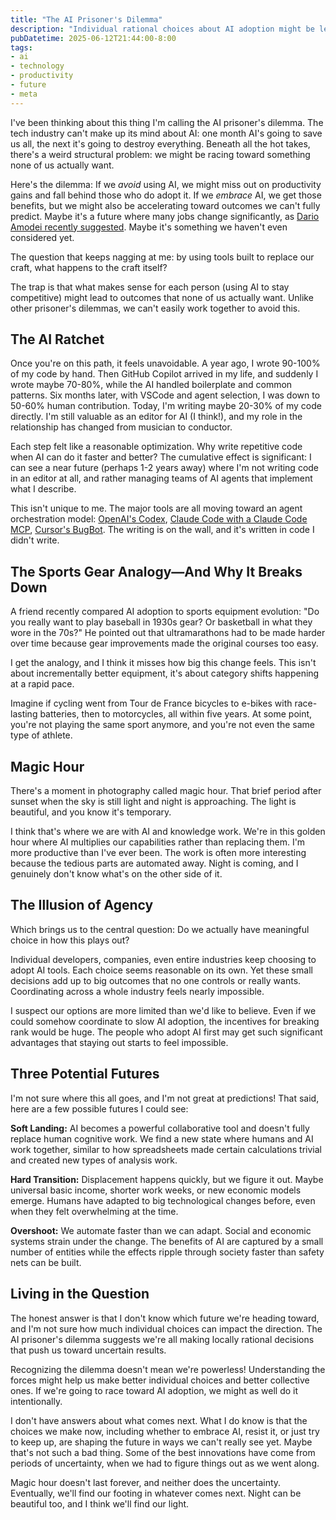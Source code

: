 ```yaml
---
title: "The AI Prisoner's Dilemma"
description: "Individual rational choices about AI adoption might be leading us toward outcomes none of us actually want. Here's why we might be trapped in a collective dilemma."
pubDatetime: 2025-06-12T21:44:00-8:00
tags:
- ai
- technology
- productivity
- future
- meta
---
```


I've been thinking about this thing I'm calling the AI prisoner's dilemma. The
tech industry can't make up its mind about AI: one month AI's going to save us
all, the next it's going to destroy everything. Beneath all the hot takes,
there's a weird structural problem: we might be racing toward something none
of us actually want.

Here's the dilemma: If we _avoid_ using AI, we might miss out on productivity
gains and fall behind those who do adopt it. If we _embrace_ AI, we get those
benefits, but we might also be accelerating toward outcomes we can't fully predict. 
Maybe it's a future where many jobs change significantly, as [Dario Amodei recently
suggested](https://www.axios.com/2025/05/28/ai-jobs-white-collar-unemployment-anthropic).
Maybe it's something we haven't even considered yet.

The question that keeps nagging at me: by using tools built to replace our
craft, what happens to the craft itself?

The trap is that what makes sense for each person (using AI to stay competitive)
might lead to outcomes that none of us actually want. Unlike other prisoner's
dilemmas, we can't easily work together to avoid this. 

## The AI Ratchet

Once you're on this path, it feels unavoidable. A year ago, I wrote 90-100%
of my code by hand. Then GitHub Copilot arrived in my life, and suddenly I wrote
maybe 70-80%, while the AI handled boilerplate and common patterns. Six months later,
with VSCode and agent selection, I was down to 50-60% human contribution. Today,
I'm writing maybe 20-30% of my code directly. I'm still valuable as an editor
for AI (I think!), and my role in the relationship has changed from musician to
conductor.

Each step felt like a reasonable optimization. Why write repetitive code when AI
can do it faster and better? The cumulative effect is significant: I can see a
near future (perhaps 1-2 years away) where I'm not writing code in an editor at
all, and rather managing teams of AI agents that implement what I describe.

This isn't unique to me. The major tools are all moving toward an
agent orchestration model: [OpenAI's
Codex](https://openai.com/index/introducing-codex/), [Claude Code with a Claude
Code MCP](https://docs.anthropic.com/en/docs/claude-code/mcp), [Cursor's
BugBot](https://docs.cursor.com/bugbot). The writing is on the wall, and it's
written in code I didn't write.

## The Sports Gear Analogy—And Why It Breaks Down

A friend recently compared AI adoption to sports equipment evolution: "Do you
really want to play baseball in 1930s gear? Or basketball in what they wore in
the 70s?" He pointed out that ultramarathons had to be made harder over time
because gear improvements made the original courses too easy.

I get the analogy, and I think it misses how big this change feels. This isn't
about incrementally better equipment, it's about category shifts happening at
a rapid pace.

Imagine if cycling went from Tour de France bicycles to e-bikes with
race-lasting batteries, then to motorcycles, all within five years. At some
point, you're not playing the same sport anymore, and you're not even the same
type of athlete.

## Magic Hour

There's a moment in photography called magic hour. That brief period after
sunset when the sky is still light and night is approaching. The light is
beautiful, and you know it's temporary.

I think that's where we are with AI and knowledge work. We're in this golden
hour where AI multiplies our capabilities rather than replacing them. I'm more
productive than I've ever been. The work is often more interesting because the
tedious parts are automated away. Night is coming, and I genuinely don't know
what's on the other side of it.

## The Illusion of Agency

Which brings us to the central question: Do we actually have meaningful choice
in how this plays out?

Individual developers, companies, even entire industries keep choosing to adopt
AI tools. Each choice seems reasonable on its own. Yet these small decisions
add up to big outcomes that no one controls or really wants. Coordinating
across a whole industry feels nearly impossible. 

I suspect our options are more limited than we'd like to believe. Even if we 
could somehow coordinate to slow AI adoption, the incentives for breaking rank 
would be huge. The people who adopt AI first may get such significant advantages that 
staying out starts to feel impossible.

## Three Potential Futures

I'm not sure where this all goes, and I'm not great at predictions! That said,
here are a few possible futures I could see:

**Soft Landing:** AI becomes a powerful collaborative tool and doesn't fully
replace human cognitive work. We find a new state where humans and AI
work together, similar to how spreadsheets made certain calculations trivial
and created new types of analysis work.

**Hard Transition:** Displacement happens quickly, but we figure it out. Maybe
universal basic income, shorter work weeks, or new economic models emerge. 
Humans have adapted to big technological changes before, even when they felt 
overwhelming at the time.

**Overshoot:** We automate faster than we can adapt. Social and economic systems
strain under the change. The benefits of AI are captured by a small number of
entities while the effects ripple through society faster than safety nets can
be built.

## Living in the Question

The honest answer is that I don't know which future we're heading toward, and
I'm not sure how much individual choices can impact the direction. The AI
prisoner's dilemma suggests we're all making locally rational decisions that
push us toward uncertain results.

Recognizing the dilemma doesn't mean we're powerless! Understanding the forces
might help us make better individual choices and better collective ones. If
we're going to race toward AI adoption, we might as well do it intentionally.

I don't have answers about what comes next. What I do know is that the choices
we make now, including whether to embrace AI, resist it, or just try to keep up, are shaping
the future in ways we can't really see yet. Maybe that's not such a bad thing.
Some of the best innovations have come from periods of uncertainty, when we had
to figure things out as we went along.

Magic hour doesn't last forever, and neither does the uncertainty. Eventually,
we'll find our footing in whatever comes next. 
Night can be beautiful too, and I think we'll find our light.
